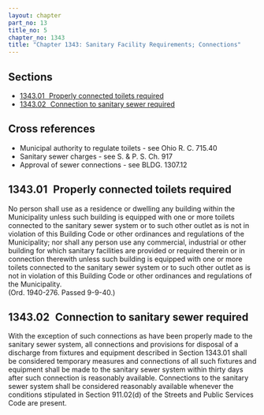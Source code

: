 ```yaml
---
layout: chapter
part_no: 13
title_no: 5
chapter_no: 1343
title: "Chapter 1343: Sanitary Facility Requirements; Connections"
---
```


## Sections

* [1343.01   Properly connected toilets required](#134301-properly-connected-toilets-required)
* [1343.02   Connection to sanitary sewer required](#134302-connection-to-sanitary-sewer-required)

## Cross references

* Municipal authority to regulate toilets - see Ohio R. C. 715.40
* Sanitary sewer charges - see S. & P. S. Ch. 917
* Approval of sewer connections - see BLDG. 1307.12

## 1343.01   Properly connected toilets required

No person shall use as a residence or dwelling any building within the
Municipality unless such building is equipped with one or more toilets
connected to the sanitary sewer system or to such other outlet as is not in
violation of this Building Code or other ordinances and regulations of the
Municipality; nor shall any person use any commercial, industrial or other
building for which sanitary facilities are provided or required therein or in
connection therewith unless such building is equipped with one or more toilets
connected to the sanitary sewer system or to such other outlet as is not in
violation of this Building Code or other ordinances and regulations of the
Municipality.\
(Ord. 1940-276. Passed 9-9-40.)

## 1343.02   Connection to sanitary sewer required

With the exception of such connections as have been properly made to the
sanitary sewer system, all connections and provisions for disposal of a
discharge from fixtures and equipment described in Section 1343.01 shall be considered temporary measures and connections of all such
fixtures and equipment shall be made to the sanitary sewer system within thirty
days after such connection is reasonably available. Connections to the sanitary
sewer system shall be considered reasonably available whenever the conditions
stipulated in Section 911.02(d) of the Streets and Public Services Code are present.
